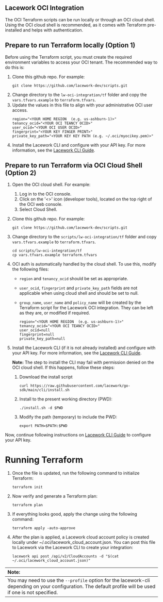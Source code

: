 
## Lacework OCI Integration

The OCI Terraform scripts can be run locally or through an OCI cloud shell. Using the OCI cloud shell is recommended, as it comes with Terraform pre-installed and helps with authentication.

## Prepare to run Terraform locally (Option 1)

Before using the Terraform script, you must create the required environment variables to access your OCI tenant. The recommended way to do this is:

1. Clone this github repo. For example:
   ```
   git clone https://github.com/lacework-dev/scripts.git
   ```
2. Change directory to the `lw-oci-integration/tf` folder and copy the `vars.tfvars.example` to `terraform.tfvars`.
3. Update the values in this file to align with your administrative OCI user access.
    ```
    region="<YOUR HOME REGION  (e.g. us-ashburn-1)>"
    tenancy_ocid="<YOUR OCI TEANCY OCID>"
    user_ocid="<YOUR OCI USER OCID>"
    fingerprint="<YOUR KEY FINGER PRINT>"
    private_key_path="<YOUR KEY KEY PATH (e.g. ~/.oci/myocikey.pem)>"
    ```
4. Install the Lacework CLI and configure with your API key. For more information, see the [Lacework CLI Guide](https://docs.lacework.net/cli/).

## Prepare to run Terraform via OCI Cloud Shell (Option 2)

1. Open the OCI cloud shell. For example:
   1. Log in to the OCI console.
   2. Click on the '<>' icon (developer tools), located on the top right of the OCI web console.
   3. Select Cloud Shell.
2. Clone this github repo. For example:
    ```
    git clone https://github.com/lacework-dev/scripts.git
    ```
3. Change directory to the `scripts/lw-oci-integration/tf` folder and copy `vars.tfvars.example` to `terraform.tfvars`.
    ```
    cd scripts/lw-oci-integration/tf
    cp vars.tfvars.example terraform.tfvars
    ```
4. OCI auth is automatically handled by the cloud shell. To use this, modify the following files:
   * `region` and `tenancy_ocid` should be set as appropriate.
   * `user_ocid`, `fingerprint` and `private_key_path` fields are not applicable when using cloud shell and should be set to null.
   * `group_name`, `user_name` and `policy_name` will be created by the Terraform script for the Lacework OCI integration. They can be left as they are, or modified if required.
     
     ```
     region="<YOUR HOME REGION  (e.g. us-ashburn-1)>"
     tenancy_ocid="<YOUR OCI TEANCY OCID>"
     user_ocid=null
     fingerprint=null
     private_key_path=null
     
     ```
5. Install the Lacework CLI (if it is not already installed) and configure with your API key. For more information, see the [Lacework CLI Guide](https://docs.lacework.net/cli/).
     
   **Note:** The step to install the CLI may fail with permission denied on the OCI cloud shell. If this happens, follow these steps:
   1. Download the install script
      ```
      curl https://raw.githubusercontent.com/lacework/go-sdk/main/cli/install.sh
      ```
   2. Install to the present working directory (PWD):
      ```
      ./install.sh -d $PWD
      ```
   3. Modify the path (temporary) to include the PWD:
      ```
      export PATH=$PATH:$PWD
      ```

Now, continue following instructions on [Lacework CLI Guide](https://docs.lacework.net/cli/) to configure your API key.

# Running Terraform

1. Once the file is updated, run the following command to initialize Terraform:
   ```
   terraform init
   ```

2. Now verify and generate a Terraform plan:
   ```
   terraform plan
   ```
3. If everything looks good, apply the change using the following command:
   ```
   terraform apply -auto-approve
   ```
4. After the plan is applied, a Lacework cloud account policy is created locally under ~/.oci/lacework_cloud_account.json. You can post this file to Lacework via the Lacework CLI to create your integration: 
   ```
   lacework api post /api/v2/CloudAccounts -d "$(cat ~/.oci/lacework_cloud_account.json)"
   ```


| **Note:**          |
|:---------------------------|
| You may need to use the `--profile` option for the lacework-cli depending on your configuration. The default profile will be used if one is not specified.     |
